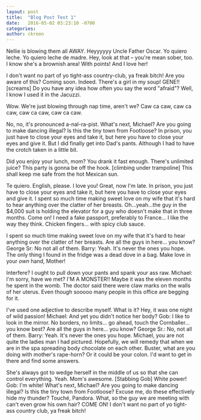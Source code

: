 ```yaml
---
layout: post
title:  "Blog Post Test 1"
date:   2016-05-02 03:23:10 -0700
categories: 
author: ckreon
---
```

Nellie is blowing them all AWAY. Heyyyyyy Uncle Father Oscar. Yo quiero leche. Yo quiero leche de madre. Hey, look at that – you're mean sober, too. I know she's a brownish area! With points! And I love her!

I don't want no part of yo tight-ass country-club, ya freak bitch! Are you aware of this? Coming soon. Indeed. There's a girl in my soup! GENE!! [screams] Do you have any idea how often you say the word "afraid"? Well, I know I used it in the Jacuzzi.

Wow. We're just blowing through nap time, aren't we? Caw ca caw, caw ca caw, caw ca caw, caw ca caw.

No, no, it's pronounced a-nal-ra-pist. What's next, Michael? Are you going to make dancing illegal? Is this the tiny town from Footloose? In prison, you just have to close your eyes and take it, but here you have to close your eyes and give it. But I did finally get into Dad's pants. Although I had to have the crotch taken in a little bit.

Did you enjoy your lunch, mom? You drank it fast enough. There's unlimited juice? This party is gonna be off the hook. [climbing under trampoline] This shall keep me safe from the hot Mexican sun.

Te quiero. English, please. I love you! Great, now I'm late. In prison, you just have to close your eyes and take it, but here you have to close your eyes and give it. I spent so much time making sweet love on my wife that it's hard to hear anything over the clatter of her breasts. Oh…yeah…the guy in the $4,000 suit is holding the elevator for a guy who doesn't make that in three months. Come on! I need a fake passport, preferably to France… I like the way they think. Chicken fingers… with spicy club sauce.

I spent so much time making sweet love on my wife that it's hard to hear anything over the clatter of her breasts. Are all the guys in here… you know? George Sr: No not all of them. Barry: Yeah. It's never the ones you hope. The only thing I found in the fridge was a dead dove in a bag. Make love in your *own* hand, Mother!

Interfere? I ought to pull down your pants and spank your ass raw. Michael: I'm sorry, have we met? I'M A MONSTER!! Maybe it was the eleven months he spent in the womb. The doctor said there were claw marks on the walls of her uterus. Even though sooooo many people in this office are begging for it.

I've used one adjective to describe myself. What is it? Hey, it was one night of wild passion! Michael: And yet you didn't notice her body? Gob: I like to look in the mirror. No borders, no limits… go ahead, touch the Cornballer… you know best? Are all the guys in here… you know? George Sr.: No, not all of them. Barry: Yeah. It's never the ones you hope. Michael, you are not quite the ladies man I had pictured. Hopefully, we will remedy that when we are in the spa spreading body chocolate on each other. Buster, what are you doing with mother's rape-horn? Or it could be your colon. I'd want to get in there and find some answers.

She's always got to wedge herself in the middle of us so that she can control everything. Yeah. Mom's awesome. [Stabbing Gob] White power! Gob: I'm white! What's next, Michael? Are you going to make dancing illegal? Is this the tiny town from Footloose? Excuse me, do these effectively hide my thunder? Touché, Pandora. What, so the guy we are meeting with can't even grow his own hair? COME ON! I don't want no part of yo tight-ass country club, ya freak bitch!